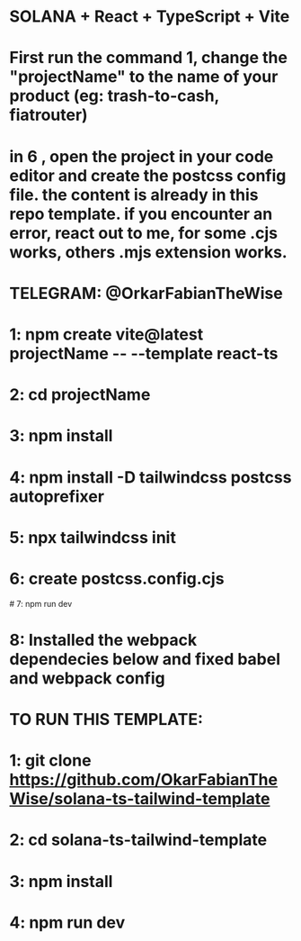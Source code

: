 # SOLANA + React + TypeScript + Vite

# First run the command 1, change the "projectName" to the name of your product (eg: trash-to-cash, fiatrouter)

# in 6 , open the project in your code editor and create the postcss config file. the content is already in this repo template. if you encounter an error, react out to me, for some .cjs works, others .mjs extension works.

# TELEGRAM: @OrkarFabianTheWise

<!-- COMMANDS -->

# 1: npm create vite@latest projectName -- --template react-ts

# 2: cd projectName <!-- enter the directory -->

# 3: npm install <!-- installs dependencies-->

# 4: npm install -D tailwindcss postcss autoprefixer <!-- tailwindcss to reduce styling code-->

# 5: npx tailwindcss init <!-- initialise tailwind, this should create some files(2) -->

# 6: create postcss.config.cjs <!-- for linux(touch postcss.config.cjs) should create it, else open your file and manually create it -->

# 7: npm run dev <!-- this should start your webserver, and you can view it in the localhost url displayed in the terminal -->

# 8: Installed the webpack dependecies below and fixed babel and webpack config

<!--

npm install webpack webpack-cli webpack-dev-server --save-dev

npm install babel-loader style-loader css-loader html-webpack-plugin --save-dev

npm install @pmmmwh/react-refresh-webpack-plugin react-refresh --save-dev

npm install crypto-browserify stream-browserify stream-http https-browserify browserify-zlib url vm-browserify --save-dev

npm install crypto-browserify stream-browserify stream-http https-browserify browserify-zlib url vm-browserify --save-dev

npm install @babel/core @babel/preset-env @babel/preset-react @babel/preset-typescript --save-dev

 -->

# TO RUN THIS TEMPLATE:

# 1: git clone https://github.com/OkarFabianTheWise/solana-ts-tailwind-template

# 2: cd solana-ts-tailwind-template

# 3: npm install

# 4: npm run dev
